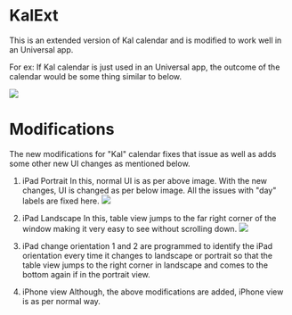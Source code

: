 KalExt
======
This is an extended version of Kal calendar and is modified to work well in an Universal app.

For ex: If Kal calendar is just used in an Universal app, the outcome of the calendar would be some thing similar to below.

![](https://raw.githubusercontent.com/maheshidesilva/KalExt/master/images/ipad_calendar.png)


Modifications
=================

The new modifications for "Kal" calendar fixes that issue as well as adds some other new UI changes as mentioned below.

1. iPad Portrait 
In this, normal UI is as per above image. With the new changes, UI is changed as per below image. All the issues with "day" labels are fixed here.
![](https://raw.githubusercontent.com/maheshidesilva/KalExt/master/images/ipad_calendar_portrait.png)

2. iPad Landscape
In this, table view jumps to the far right corner of the window making it very easy to see without scrolling down.
![](https://raw.githubusercontent.com/maheshidesilva/KalExt/master/images/ipad_calendar_landscape.png)

3. iPad change orientation
1 and 2 are programmed to identify the iPad orientation every time it changes to landscape or portrait so that the table view jumps to the right corner in landscape and comes to the bottom again if in the portrait view.

4. iPhone view
Although, the above modifications are added, iPhone view is as per normal way.
